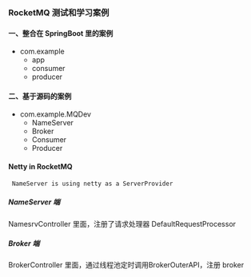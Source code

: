 
### RocketMQ 测试和学习案例

#### 一、整合在 SpringBoot 里的案例

- com.example
    - app
    - consumer
    - producer

#### 二、基于源码的案例
- com.example.MQDev
    - NameServer
    - Broker
    - Consumer
    - Producer

#### Netty in RocketMQ 

` 
NameServer is using netty as a ServerProvider
`

##### NameServer 端
NamesrvController 里面，注册了请求处理器 DefaultRequestProcessor


##### Broker 端
BrokerController 里面，通过线程池定时调用BrokerOuterAPI，注册 broker
